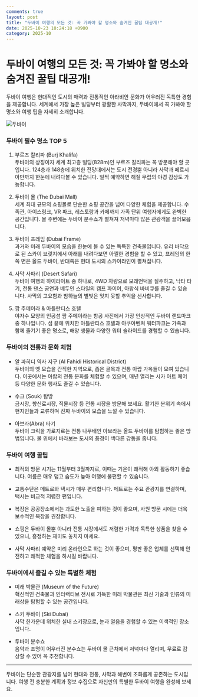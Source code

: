 ```yaml
---
comments: true
layout: post
title: "두바이 여행의 모든 것: 꼭 가봐야 할 명소와 숨겨진 꿀팁 대공개!"
date: 2025-10-23 10:24:18 +0900
category: 2025-10
---
```


# 두바이 여행의 모든 것: 꼭 가봐야 할 명소와 숨겨진 꿀팁 대공개!

두바이 여행은 현대적인 도시의 매력과 전통적인 아라비안 문화가 어우러진 독특한 경험을 제공합니다. 세계에서 가장 높은 빌딩부터 광활한 사막까지, 두바이에서 꼭 가봐야 할 명소와 여행 팁을 자세히 소개합니다.

![두바이](https://images.unsplash.com/photo-1518684079-3c830dcef090?crop=entropy&cs=tinysrgb&fit=max&fm=jpg&ixid=M3w4MTk5NDN8MHwxfHNlYXJjaHwxfHwlRUIlOTElOTAlRUIlQjAlOTQlRUMlOUQlQjR8ZW58MHx8fHwxNzYxMTgyNjM1fDA&ixlib=rb-4.1.0&q=80&w=400)

### 두바이 필수 명소 TOP 5

1. 부르즈 칼리파 (Burj Khalifa)  
   두바이의 상징이자 세계 최고층 빌딩(828m)인 부르즈 칼리파는 꼭 방문해야 할 곳입니다. 124층과 148층에 위치한 전망대에서는 도시 전경뿐 아니라 사막과 페르시아만까지 한눈에 내려다볼 수 있습니다. 일찍 예약하면 해질 무렵의 야경 감상도 가능합니다.

2. 두바이 몰 (The Dubai Mall)  
   세계 최대 규모의 쇼핑몰로 단순한 쇼핑 공간을 넘어 다양한 체험을 제공합니다. 수족관, 아이스링크, VR 파크, 레스토랑과 카페까지 가족 단위 여행자에게도 완벽한 공간입니다. 몰 주변에는 두바이 분수쇼가 펼쳐져 저녁마다 많은 관광객을 끌어모읍니다.

3. 두바이 프레임 (Dubai Frame)  
   과거와 미래 두바이의 모습을 한눈에 볼 수 있는 독특한 건축물입니다. 유리 바닥으로 된 스카이 브릿지에서 아래를 내려다보면 아찔한 경험을 할 수 있고, 프레임의 한쪽 면은 올드 두바이, 반대쪽은 현대 도시의 스카이라인이 펼쳐집니다.

4. 사막 사파리 (Desert Safari)  
   두바이 여행의 하이라이트 중 하나로, 4WD 차량으로 모래언덕을 질주하고, 낙타 타기, 전통 댄스 공연과 베두인 스타일의 캠프 파이어, 아랍식 바비큐를 즐길 수 있습니다. 사막의 고요함과 밤하늘의 별빛은 잊지 못할 추억을 선사합니다.

5. 팜 주메이라 & 아틀란티스 호텔  
   야자수 모양의 인공섬 팜 주메이라는 항공 사진에서 가장 인상적인 두바이 랜드마크 중 하나입니다. 섬 끝에 위치한 아틀란티스 호텔과 아쿠아벤처 워터파크는 가족과 함께 즐기기 좋은 명소로, 해양 생물과 다양한 워터 슬라이드를 경험할 수 있습니다.

### 두바이의 전통과 문화 체험

- 알 파히디 역사 지구 (Al Fahidi Historical District)  
  두바이의 옛 모습을 간직한 지역으로, 좁은 골목과 전통 아랍 가옥들이 모여 있습니다. 이곳에서는 아랍의 전통 문화를 체험할 수 있으며, 매년 열리는 시카 아트 페어 등 다양한 문화 행사도 즐길 수 있습니다.

- 수크 (Souk) 탐방  
  금시장, 향신료시장, 직물시장 등 전통 시장을 방문해 보세요. 활기찬 분위기 속에서 현지인들과 교류하며 진짜 두바이의 모습을 느낄 수 있습니다.

- 아브라(Abra) 타기  
  두바이 크릭을 가로지르는 전통 나무배인 아브라는 올드 두바이를 탐험하는 좋은 방법입니다. 물 위에서 바라보는 도시의 풍경이 색다른 감동을 줍니다.

### 두바이 여행 꿀팁

- 최적의 방문 시기는 11월부터 3월까지로, 이때는 기온이 쾌적해 야외 활동하기 좋습니다. 여름은 매우 덥고 습도가 높아 여행에 불편할 수 있습니다.

- 교통수단은 메트로와 택시가 매우 편리합니다. 메트로는 주요 관광지를 연결하며, 택시는 비교적 저렴한 편입니다.

- 복장은 공공장소에서는 과도한 노출을 피하는 것이 좋으며, 사원 방문 시에는 더욱 보수적인 복장을 권장합니다.

- 쇼핑은 두바이 몰뿐 아니라 전통 시장에서도 저렴한 가격과 독특한 상품을 찾을 수 있으니, 흥정하는 재미도 놓치지 마세요.

- 사막 사파리 예약은 미리 온라인으로 하는 것이 좋으며, 평판 좋은 업체를 선택해 안전하고 쾌적한 체험을 하시길 바랍니다.

### 두바이에서 즐길 수 있는 특별한 체험

- 미래 박물관 (Museum of the Future)  
  혁신적인 건축물과 인터랙티브 전시로 가득한 미래 박물관은 최신 기술과 인류의 미래상을 탐험할 수 있는 공간입니다.

- 스키 두바이 (Ski Dubai)  
  사막 한가운데 위치한 실내 스키장으로, 눈과 얼음을 경험할 수 있는 이색적인 장소입니다.

- 두바이 분수쇼  
  음악과 조명이 어우러진 분수쇼는 두바이 몰 근처에서 저녁마다 열리며, 무료로 감상할 수 있어 꼭 추천합니다.

---

두바이는 단순한 관광지를 넘어 현대와 전통, 사막과 해변이 조화롭게 공존하는 도시입니다. 여행 전 충분한 계획과 정보 수집으로 자신만의 특별한 두바이 여행을 완성해 보세요.